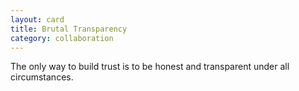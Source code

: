 ```yaml
---
layout: card
title: Brutal Transparency
category: collaboration
---
```


The only way to build trust is to be honest and transparent under all circumstances.

